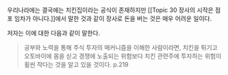 우리나라에는 결국에는 치킨집이라는 공식이 존재하지만 [[Topic 30 장사의 시작은 점포 임차가 아니다.]]에서 말한 것과 같이 장사로 돈을 버는 것은 매우 어려운 일이다.

저자는 이에 대한 다음과 같이 말한다.
> 공부와 노력을 통해 주식 투자의 매커니즘을 이해한 사람이라면, 치킨을 튀기고 오토바이에 몸을 싣고 경쟁에 노출되는 위험보다 치킨 관련주에 투자하는 위험이 휠씬 작다는 것을 알고 있을 것이다. p.219
